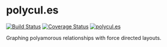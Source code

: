 # polycul.es

[![Build Status](https://travis-ci.org/makyo/polycul.es.svg?branch=master)](https://travis-ci.org/makyo/polycul.es)
[![Coverage Status](https://coveralls.io/repos/github/makyo/polycul.es/badge.svg?branch=master)](https://coveralls.io/github/makyo/polycul.es?branch=master)
[![polycul.es](https://img.shields.io/website-up-down-green-red/https/polycul.es.svg)](https://polycul.es)

Graphing polyamorous relationships with force directed layouts.
